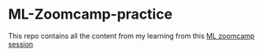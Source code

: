 # ML-Zoomcamp-practice

This repo contains all the content from my learning from this [ML zoomcamp session](https://github.com/DataTalksClub/machine-learning-zoomcamp.git)
